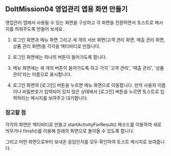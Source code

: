 ## DoItMission04 영업관리 앱용 화면 만들기

영업관리 앱에서 사용될 수 있는 화면을 구성하고 각 화면을 전환하면서 토스트로 메시지를 띄워주도록 만들어 보세요.

1. 로그인 화면과 메뉴 화면 그리고 세 개의 서브 화면(고객 관리 화면, 매출 관리 화면, 상품 관리 화면)을 각각을 액티비티로 만듭니다.

2. 로그인 화면에는 하나의 버튼이 들어가도록 합니다.

3. 메뉴 화면에는 세 개의 버튼이 들어가도록 하고 각각 '고객 관리', '매출 관리', '상품 관리'라는 이름으로 표시합니다.

4. 로그인 화면의 [로그인] 버튼을 누르면 메뉴 화면으로 이동합니다. 만약 사용자 이름이나 비밀번호가 입력되어 있지 않은 상태에서
[로그인] 버튼을 누르면 토스트로 입력하라는 메시지를 보여주고 대기합니다.

### 참고할 점
각각의 화면은 엑티비티로 만들고 startActivityForResult() 메소드를 이용하여 새로 띄우거나 finish()를 이용해 원래의 화면으로 돌아올 수 있도록 합니다.

그리고 어떤 화면으로부터 보내온 응답인지를 모두 확인하여 토스트 메시지로 보여줍니다.
